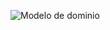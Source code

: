 ![Modelo de dominio](https://github.com/sebastianguerra/GRP-03-2024-PROYINF/assets/53586605/ef6f1d1c-f48d-410f-a75f-f93498b49f3e)


